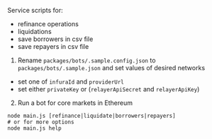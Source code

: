 Service scripts for:
  - refinance operations
  - liquidations
  - save borrowers in csv file
  - save repayers in csv file

1. Rename `packages/bots/.sample.config.json` to `packages/bots/.sample.json` and set values of desired networks
  - set one of `infuraId` and `providerUrl`
  - set either `privateKey` or (`relayerApiSecret` and `relayerApiKey`)

2. Run a bot for core markets in Ethereum
```
node main.js [refinance|liquidate|borrowers|repayers]
# or for more options
node main.js help
```
